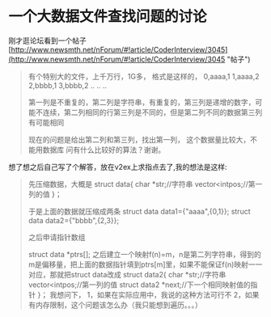 # 一个大数据文件查找问题的讨论 #
 刚才逛论坛看到一个帖子
[http://www.newsmth.net/nForum/#!article/CoderInterview/3045](http://www.newsmth.net/nForum/#!article/CoderInterview/3045 "帖子")

> 
> 有个特别大的文件，上千万行，1G多， 
> 格式是这样的， 
> 0,aaaa,1 
> 1,aaaa,2 
> 2,bbbb,1 
> 3,bbbb,2 
> .. 
> .. 
> .. 
>   
> 第一列是不重复的，第二列是字符串，有重复的，第三列是递增的数字，可能不连续，第二列相同的行第三列是不同的，但是第二列不同的数据第三列有可能相同 
>   
> 现在的问题是给出第二列和第三列，找出第一列， 
> 这个数据量比较大，不能用数据库 
> 问有什么比较好的算法？谢谢。 


想了想之后自己写了个解答，放在v2ex上求指点去了,我的想法是这样:

> 先压缩数据，大概是
> struct data{
> char *str;//字符串
> vector<intpos;//第一列的值
> }；
> 
> 
> 于是上面的数据就压缩成两条
> struct data data1={"aaaa",{0,1}};
> struct data data2={"bbbb",{2,3}};
> 
> 之后申请指针数组
> 
> struct data *ptrs[];
> 之后建立一个映射f(n)=m，n是第二列字符串，得到的m是偏移量，把上面的数据指针填到ptrs[m]里，如果不能保证f(n)映射一一对应，那就把struct data改成
> struct data2{
> char *str;//字符串
> vector<intpos;//第一列的值
> struct data2 *next;//下一个相同映射值的指针
> }；
我想问下，
1，如果在实际应用中，我说的这种方法可行不
2，如果有内存限制，这个问题该怎么办（我只能想到遍历。。。）
